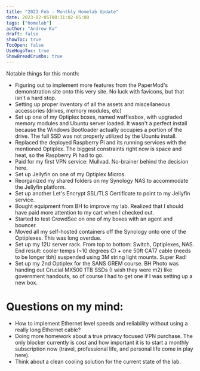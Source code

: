 ```yaml
---
title: "2023 Feb - Monthly Homelab Update"
date: 2023-02-05T00:31:02-05:00
tags: ["homelab"]
author: "Andrew Ku"
draft: false
showToc: true
TocOpen: false
UseHugoToc: true
ShowBreadCrumbs: true
---
```


Notable things for this month:
- Figuring out to implement more features from the PaperMod's demonstration site onto this very site. No luck with favicons, but that isn't a hard stop. 
- Setting up proper inventory of all the assets and miscellaneous accessories (drives, memory modules, etc)
- Set up one of my Optiplex boxes, named wafflesbox, with upgraded memory modules and Ubuntu server loaded. It wasn't a perfect install because the Windows Bootloader actually occupies a portion of the drive. The full SSD was not properly utilized by the Ubuntu install. 
- Replaced the deployed Raspberry Pi and its running services with the mentioned Optiplex. The biggest constraints right now is space and heat, so the Raspberry Pi had to go.
- Paid for my first VPN service: Mullvad. No-brainer behind the decision here.
- Set up Jellyfin on one of my Optiplex Micros.
- Reorganized my shared folders on my Synology NAS to accommodate the Jellyfin platform.
- Set up another Let's Encrypt SSL/TLS Certificate to point to my Jellyfin service.
- Bought equipment from BH to improve my lab. Realized that I should have paid more attention to my cart when I checked out.
- Started to test CrowdSec on one of my boxes with an agent and bouncer.
- Moved all my self-hosted containers off the Synology onto one of the Optiplexes. This was long overdue.
- Set up my 12U server rack. From top to bottom: Switch, Optiplexes, NAS. End result: cooler temps (~10 degrees C) + one 50ft CAT7 cable (needs to be longer tbh) suspended using 3M string light mounts. Super Rad!
- Set up my 2nd Optiplex for the SANS GREM course. BH Photo was handing out Crucial MX500 1TB SSDs (I wish they were m2) like government handouts, so of course I had to get one if I was setting up a new box.



# Questions on my mind:
- How to implement Ethernet level speeds and reliability without using a really long Ethernet cable?
- Doing more homework about a true privacy focused VPN purchase. The only blocker currently is cost and how important it is to start a monthly subscription now (travel, professional life, and personal life come in play here).
- Think about a clean cooling solution for the current state of the lab.
